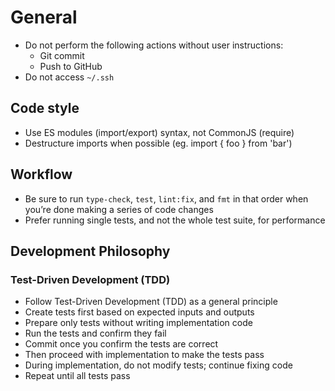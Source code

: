 # General

- Do not perform the following actions without user instructions:
    - Git commit
    - Push to GitHub
- Do not access `~/.ssh`

## Code style

- Use ES modules (import/export) syntax, not CommonJS (require)
- Destructure imports when possible (eg. import { foo } from 'bar')

## Workflow

- Be sure to run `type-check`, `test`, `lint:fix`, and `fmt` in that order when you’re done making a series of code changes
- Prefer running single tests, and not the whole test suite, for performance

## Development Philosophy

### Test-Driven Development (TDD)

- Follow Test-Driven Development (TDD) as a general principle
- Create tests first based on expected inputs and outputs
- Prepare only tests without writing implementation code
- Run the tests and confirm they fail
- Commit once you confirm the tests are correct
- Then proceed with implementation to make the tests pass
- During implementation, do not modify tests; continue fixing code
- Repeat until all tests pass
